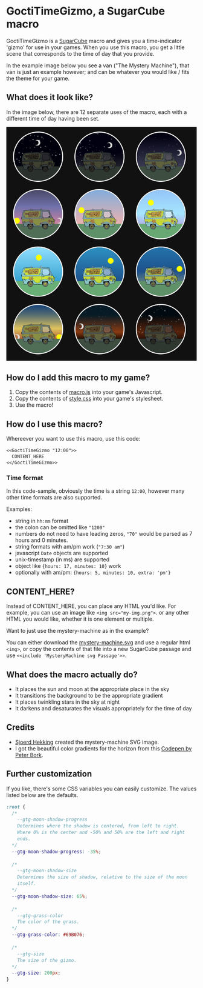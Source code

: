 # GoctiTimeGizmo, a SugarCube macro

GoctiTimeGizmo is a [SugarCube](https://www.motoslave.net/sugarcube/2/) macro and gives you a time-indicator 'gizmo' for use in your games. When you use this macro, you get a little scene that corresponds to the time of day that you provide.

In the example image below you see a van ("The Mystery Machine"), that van is just an example however; and can be whatever you would like / fits the theme for your game.

## What does it look like?

In the image below, there are 12 separate uses of the macro, each with a different time of day having been set.

![./example.png](./example.png)

## How do I add this macro to my game?

1. Copy the contents of <a href="https://github.com/Goctionni/sugarcube-time-gizmo/blob/main/macro.js" download>macro.js</a> into your game's Javascript.
2. Copy the contents of <a href="https://github.com/Goctionni/sugarcube-time-gizmo/blob/main/style.css" download>style.css</a> into your game's stylesheet.
3. Use the macro!

## How do I use this macro?

Whereever you want to use this macro, use this code:

```
<<GoctiTimeGizmo "12:00">>
  CONTENT_HERE
<</GoctiTimeGizmo>>
```

### Time format

In this code-sample, obviously the time is a string `12:00`, however many other time formats are also supported.

Examples:
* string in `hh:mm` format
* the colon can be omitted like `"1200"`
* numbers do not need to have leading zeros, `"70"` would be parsed as 7 hours and 0 minutes.
* string formats with am/pm work (`"7:30 am"`)
* javascript `Date` objects are supported
* unix-timestamp (in ms) are supported
* object like `{hours: 17, minutes: 10}` work
* optionally with am/pm: `{hours: 5, minutes: 10, extra: 'pm'}`

## CONTENT_HERE?

Instead of CONTENT_HERE, you can place any HTML you'd like. For example, you can use an image like `<img src="my-img.png">`. or any other HTML you would like, whether it is one element or multiple.

Want to just use the mystery-machine as in the example?

You can either download the <a href="https://raw.githubusercontent.com/Goctionni/sugarcube-time-gizmo/main/mystery-machine.svg" download>mystery-machine.svg</a> and use a regular html `<img>`, or copy the contents of that file into a new SugarCube passage and use `<<include 'MysteryMachine svg Passage'>>`.

## What does the macro actually do?

* It places the sun and moon at the appropriate place in the sky
* It transitions the background to be the appropriate gradient
* It places twinkling stars in the sky at night
* It darkens and desaturates the visuals appropriately for the time of day

## Credits

* [Sjoerd Hekking](https://github.com/SjoerdHekking) created the mystery-machine SVG image.
* I got the beautiful color gradients for the horizon from this [Codepen by Peter Bork](https://codepen.io/bork/pen/WNrmWr).

## Further customization

If you like, there's some CSS variables you can easily customize.
The values listed below are the defaults.

```css
:root {
  /*
    --gtg-moon-shadow-progress
    Determines where the shadow is centered, from left to right.
    Where 0% is the center and -50% and 50% are the left and right
    ends.
  */
  --gtg-moon-shadow-progress: -35%;

  /*
    --gtg-moon-shadow-size
    Determines the size of shadow, relative to the size of the moon
    itself.
  */
  --gtg-moon-shadow-size: 65%;

  /*
    --gtg-grass-color
    The color of the grass.
  */
  --gtg-grass-color: #69B076;

  /*
    --gtg-size
    The size of the gizmo.
  */
  --gtg-size: 200px;
}
```
